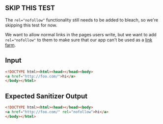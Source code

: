## SKIP THIS TEST

The `rel="nofollow"` functionality still needs to be added to bleach, so
we're skipping this test for now.

We want to allow normal links in the pages users write, but we want to
add `rel="nofollow"` to them to make sure that our app can't be used
as a [link farm](http://en.wikipedia.org/wiki/Link_farm).

## Input

```html
<!DOCTYPE html><html><head></head><body>
<a href="http://foo.com/">hi</a>
</body></html>
```

## Expected Sanitizer Output

```html
<!DOCTYPE html><html><head></head><body>
<a href="http://foo.com/" rel="nofollow">hi</a>
</body></html>
```
